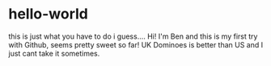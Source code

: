 # hello-world
this is just what you have to do i guess....
Hi! I'm Ben and this is my first try with Github, seems pretty sweet so far!
UK Dominoes is better than US and I just cant take it sometimes.
